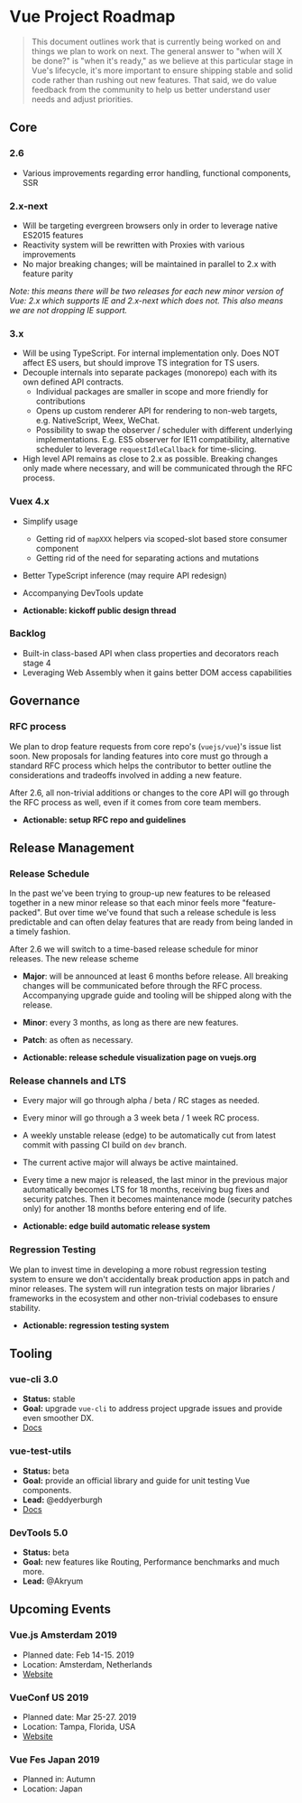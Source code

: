 # Vue Project Roadmap

> This document outlines work that is currently being worked on and things we plan to work on next. The general answer to "when will X be done?" is "when it's ready," as we believe at this particular stage in Vue's lifecycle, it's more important to ensure shipping stable and solid code rather than rushing out new features. That said, we do value feedback from the community to help us better understand user needs and adjust priorities.

## Core

### 2.6

* Various improvements regarding error handling, functional components, SSR

### 2.x-next

* Will be targeting evergreen browsers only in order to leverage native ES2015 features
* Reactivity system will be rewritten with Proxies with various improvements
* No major breaking changes; will be maintained in parallel to 2.x with feature parity

*Note: this means there will be two releases for each new minor version of Vue: 2.x which supports IE and 2.x-next which does not. This also means we are not dropping IE support.*

### 3.x

- Will be using TypeScript. For internal implementation only. Does NOT affect ES users, but should improve TS integration for TS users.
- Decouple internals into separate packages (monorepo) each with its own defined API contracts.
  - Individual packages are smaller in scope and more friendly for contributions
  - Opens up custom renderer API for rendering to non-web targets, e.g. NativeScript, Weex, WeChat.
  - Possibility to swap the observer / scheduler with different underlying implementations. E.g. ES5 observer for IE11 compatibility, alternative scheduler to leverage `requestIdleCallback` for time-slicing.
- High level API remains as close to 2.x as possible. Breaking changes only made where necessary, and will be communicated through the RFC process.

### Vuex 4.x

- Simplify usage
  - Getting rid of `mapXXX` helpers via scoped-slot based store consumer component
  - Getting rid of the need for separating actions and mutations
- Better TypeScript inference (may require API redesign)
- Accompanying DevTools update

- **Actionable: kickoff public design thread**

### Backlog

* Built-in class-based API when class properties and decorators reach stage 4
* Leveraging Web Assembly when it gains better DOM access capabilities

## Governance

### RFC process

We plan to drop feature requests from core repo's (`vuejs/vue`)'s issue list soon. New proposals for landing features into core must go through a standard RFC process which helps the contributor to better outline the considerations and tradeoffs involved in adding a new feature.

After 2.6, all non-trivial additions or changes to the core API will go through the RFC process as well, even if it comes from core team members.

- **Actionable: setup RFC repo and guidelines**

## Release Management

### Release Schedule

In the past we've been trying to group-up new features to be released together in a new minor release so that each minor feels more "feature-packed". But over time we've found that such a release schedule is less predictable and can often delay features that are ready from being landed in a timely fashion.

After 2.6 we will switch to a time-based release schedule for minor releases. The new release scheme

- **Major**: will be announced at least 6 months before release. All breaking changes will be communicated before through the RFC process. Accompanying upgrade guide and tooling will be shipped along with the release.

- **Minor**: every 3 months, as long as there are new features.

- **Patch**: as often as necessary.

- **Actionable: release schedule visualization page on vuejs.org**

### Release channels and LTS

- Every major will go through alpha / beta / RC stages as needed.

- Every minor will go through a 3 week beta / 1 week RC process.

- A weekly unstable release (edge) to be automatically cut from latest commit with passing CI build on `dev` branch.

- The current active major will always be active maintained.

- Every time a new major is released, the last minor in the previous major automatically becomes LTS for 18 months, receiving bug fixes and security patches. Then it becomes maintenance mode (security patches only) for another 18 months before entering end of life.

- **Actionable: edge build automatic release system**

### Regression Testing

We plan to invest time in developing a more robust regression testing system to ensure we don't accidentally break production apps in patch and minor releases. The system will run integration tests on major libraries / frameworks in the ecosystem and other non-trivial codebases to ensure stability.

- **Actionable: regression testing system**

## Tooling

### vue-cli 3.0

* **Status:** stable
* **Goal:** upgrade `vue-cli` to address project upgrade issues and provide even smoother DX.
* [Docs](https://cli.vuejs.org)

### vue-test-utils

* **Status:** beta
* **Goal:** provide an official library and guide for unit testing Vue components.
* **Lead:** @eddyerburgh
* [Docs](https://vue-test-utils.vuejs.org/)

### DevTools 5.0

- **Status:** beta
- **Goal:** new features like Routing, Performance benchmarks and much more.
- **Lead:** @Akryum

## Upcoming Events

### Vue.js Amsterdam 2019

* Planned date: Feb 14-15. 2019
* Location: Amsterdam, Netherlands
* [Website](https://www.vuejs.amsterdam)

### VueConf US 2019

* Planned date: Mar 25-27. 2019
* Location: Tampa, Florida, USA
* [Website](http://us.vuejs.org/)

### Vue Fes Japan 2019

* Planned in: Autumn
* Location: Japan

